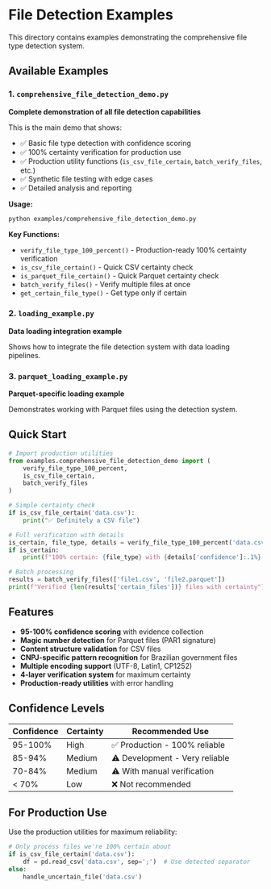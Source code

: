 # File Detection Examples

This directory contains examples demonstrating the comprehensive file type detection system.

## Available Examples

### 1. `comprehensive_file_detection_demo.py`
**Complete demonstration of all file detection capabilities**

This is the main demo that shows:
- ✅ Basic file type detection with confidence scoring
- ✅ 100% certainty verification for production use
- ✅ Production utility functions (`is_csv_file_certain`, `batch_verify_files`, etc.)
- ✅ Synthetic file testing with edge cases
- ✅ Detailed analysis and reporting

**Usage:**
```bash
python examples/comprehensive_file_detection_demo.py
```

**Key Functions:**
- `verify_file_type_100_percent()` - Production-ready 100% certainty verification
- `is_csv_file_certain()` - Quick CSV certainty check
- `is_parquet_file_certain()` - Quick Parquet certainty check
- `batch_verify_files()` - Verify multiple files at once
- `get_certain_file_type()` - Get type only if certain

### 2. `loading_example.py`
**Data loading integration example**

Shows how to integrate the file detection system with data loading pipelines.

### 3. `parquet_loading_example.py`
**Parquet-specific loading example**

Demonstrates working with Parquet files using the detection system.

## Quick Start

```python
# Import production utilities
from examples.comprehensive_file_detection_demo import (
    verify_file_type_100_percent,
    is_csv_file_certain,
    batch_verify_files
)

# Simple certainty check
if is_csv_file_certain('data.csv'):
    print("✅ Definitely a CSV file")

# Full verification with details
is_certain, file_type, details = verify_file_type_100_percent('data.csv')
if is_certain:
    print(f"100% certain: {file_type} with {details['confidence']:.1%} confidence")

# Batch processing
results = batch_verify_files(['file1.csv', 'file2.parquet'])
print(f"Verified {len(results['certain_files'])} files with certainty")
```

## Features

- **95-100% confidence scoring** with evidence collection
- **Magic number detection** for Parquet files (PAR1 signature)
- **Content structure validation** for CSV files
- **CNPJ-specific pattern recognition** for Brazilian government files
- **Multiple encoding support** (UTF-8, Latin1, CP1252)
- **4-layer verification system** for maximum certainty
- **Production-ready utilities** with error handling

## Confidence Levels

| Confidence | Certainty | Recommended Use |
|------------|-----------|-----------------|
| 95-100% | High | ✅ Production - 100% reliable |
| 85-94% | Medium | ⚠️ Development - Very reliable |
| 70-84% | Medium | ⚠️ With manual verification |
| < 70% | Low | ❌ Not recommended |

## For Production Use

Use the production utilities for maximum reliability:

```python
# Only process files we're 100% certain about
if is_csv_file_certain('data.csv'):
    df = pd.read_csv('data.csv', sep=';')  # Use detected separator
else:
    handle_uncertain_file('data.csv')
```
